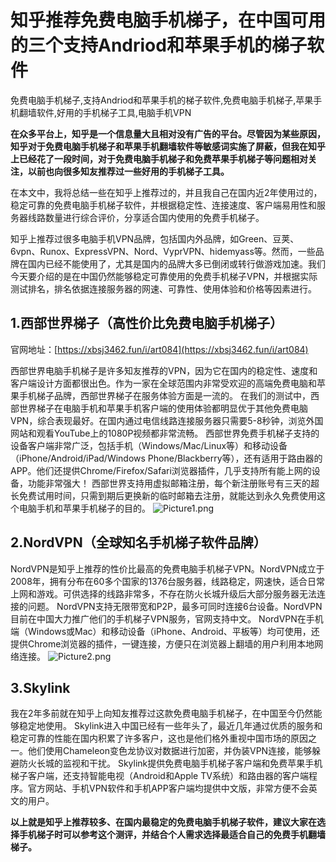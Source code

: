 # 知乎推荐免费电脑手机梯子，在中国可用的三个支持Andriod和苹果手机的梯子软件
免费电脑手机梯子,支持Andriod和苹果手机的梯子软件,免费电脑手机梯子,苹果手机翻墙软件,好用的手机梯子工具,电脑手机VPN

**在众多平台上，知乎是一个信息量大且相对没有广告的平台。尽管因为某些原因，知乎对于免费电脑手机梯子和苹果手机翻墙软件等敏感词实施了屏蔽，但我在知乎上已经花了一段时间，对于免费电脑手机梯子和免费苹果手机梯子等问题相对关注，以前也向很多知友推荐过一些好用的手机梯子工具。**

在本文中，我将总结一些在知乎上推荐过的，并且我自己在国内近2年使用过的，稳定可靠的免费电脑手机梯子软件，并根据稳定性、连接速度、客户端易用性和服务器线路数量进行综合评价，分享适合国内使用的免费手机梯子。

知乎上推荐过很多电脑手机VPN品牌，包括国内外品牌，如Green、豆荚、6vpn、Runox、ExpressVPN、Nord、VyprVPN、hidemyass等。然而，一些品牌在国内已经不能使用了，尤其是国内的品牌大多已倒闭或转行做游戏加速。我们今天要介绍的是在中国仍然能够稳定可靠使用的免费手机梯子VPN，并根据实际测试排名，排名依据连接服务器的网速、可靠性、使用体验和价格等因素进行。

## 1.西部世界梯子（高性价比免费电脑手机梯子）
官网地址：[https://xbsj3462.fun/i/art084](https://xbsj3462.fun/i/art084)

西部世界电脑手机梯子是许多知友推荐的VPN，因为它在国内的稳定性、速度和客户端设计方面都很出色。作为一家在全球范围内非常受欢迎的高端免费电脑和苹果手机梯子品牌，西部世界梯子在服务体验方面是一流的。
在我们的测试中，西部世界梯子在电脑手机和苹果手机客户端的使用体验都明显优于其他免费电脑VPN，综合表现最好。在国内通过电信线路连接服务器只需要5-8秒钟，浏览外国网站和观看YouTube上的1080P视频都非常流畅。
西部世界免费手机梯子支持的设备客户端非常广泛，包括手机（Windows/Mac/Linux等）和移动设备（iPhone/Android/iPad/Windows Phone/Blackberry等），还有适用于路由器的APP。他们还提供Chrome/Firefox/Safari浏览器插件，几乎支持所有能上网的设备，功能非常强大！
西部世界支持用虚拟邮箱注册，每个新注册账号有三天的超长免费试用时间，只需到期后更换新的临时邮箱去注册，就能达到永久免费使用这个电脑手机和苹果手机梯子的目的。
![Picture1.png](https://s2.loli.net/2024/02/24/4FbdNLkDJYsXijo.png)

## 2.NordVPN（全球知名手机梯子软件品牌）
NordVPN是知乎上推荐的性价比最高的免费电脑手机梯子VPN。NordVPN成立于2008年，拥有分布在60多个国家的1376台服务器，线路稳定，网速快，适合日常上网和游戏。可供选择的线路非常多，不存在防火长城升级后大部分服务器无法连接的问题。
NordVPN支持无限带宽和P2P，最多可同时连接6台设备。NordVPN目前在中国大力推广他们的手机梯子VPN服务，官网支持中文。
NordVPN在手机端（Windows或Mac）和移动设备（iPhone、Android、平板等）均可使用，还提供Chrome浏览器的插件，一键连接，方便只在浏览器上翻墙的用户利用本地网络连接。
![Picture2.png](https://s2.loli.net/2024/02/24/9xAKITjkd5tlGeY.png)

## 3.Skylink
我在2年多前就在知乎上向知友推荐过这款免费电脑手机梯子，在中国至今仍然能够稳定地使用。
Skylink进入中国已经有一些年头了，最近几年通过优质的服务和稳定可靠的性能在国内积累了许多客户，这也是他们格外重视中国市场的原因之一。他们使用Chameleon变色龙协议对数据进行加密，并伪装VPN连接，能够躲避防火长城的监视和干扰。
Skylink提供免费电脑手机梯子客户端和免费苹果手机梯子客户端，还支持智能电视（Android和Apple TV系统）和路由器的客户端程序。官方网站、手机VPN软件和手机APP客户端均提供中文版，非常方便不会英文的用户。

**以上就是知乎上推荐较多、在国内最稳定的免费电脑手机梯子软件，建议大家在选择手机梯子时可以参考这个测评，并结合个人需求选择最适合自己的免费手机翻墙梯子。**
